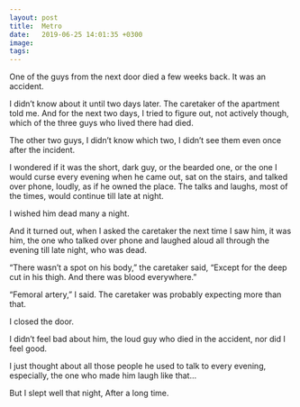 ```yaml
---
layout: post
title:  Metro
date:   2019-06-25 14:01:35 +0300
image:  
tags:   
---
```


One of the guys from the next door died a few weeks back. It was an accident.

I didn’t know about it until two days later. The caretaker of the apartment told me. And for the next two days, I tried to figure out, not actively though, which of the three guys who lived there had died.

The other two guys, I didn’t know which two, I didn’t see them even once after the incident.

I wondered if it was the short, dark guy, or the bearded one, or the one I would curse every evening when he came out, sat on the stairs, and talked over phone, loudly, as if he owned the place. The talks and laughs, most of the times, would continue till late at night.

I wished him dead many a night.

And it turned out, when I asked the caretaker the next time I saw him, it was him, the one who talked over phone and laughed aloud all through the evening till late night, who was dead.

“There wasn’t a spot on his body,” the caretaker said, “Except for the deep cut in his thigh. And there was blood everywhere.”

“Femoral artery,” I said. The caretaker was probably expecting more than that.

I closed the door.

I didn’t feel bad about him, the loud guy who died in the accident, nor did I feel good.

I just thought about all those people he used to talk to every evening, especially, the one who made him laugh like that…

But I slept well that night, After a long time.